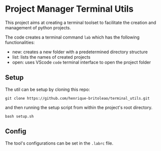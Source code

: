 # Project Manager Terminal Utils

This project aims at creating a terminal toolset to facilitate the creation and
management of python projects. 

The code creates a terminal command `lab` which has the following functionalities:

- new: creates a new folder with a predetermined directory structure
- list: lists the names of created projects 
- open: uses VScode `code` terminal interface to open the project folder

## Setup

The util can be setup by cloning this repo:

```{bash}
git clone https://github.com/henrique-britoleao/terminal_utils.git
```

and then running the setup script from within the project's root directory.

```{bash}
bash setup.sh
```

## Config

The tool's configurations can be set in the `.labrc` file.